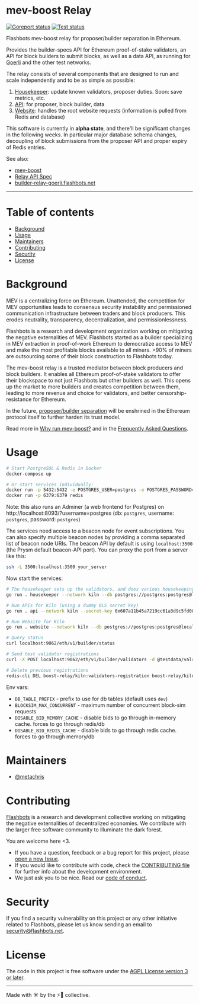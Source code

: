 # mev-boost Relay

[![Goreport status](https://goreportcard.com/badge/github.com/flashbots/mev-boost-relay)](https://goreportcard.com/report/github.com/flashbots/mev-boost-relay)
[![Test status](https://github.com/flashbots/mev-boost-relay/workflows/Checks/badge.svg)](https://github.com/flashbots/mev-boost-relay/actions?query=workflow%3A%22Checks%22)

Flashbots mev-boost relay for proposer/builder separation in Ethereum.

Provides the builder-specs API for Ethereum proof-of-stake validators, an API for block builders to submit blocks, as well as a data API, as running for [Goerli](https://builder-relay-goerli.flashbots.net/) and the other test networks.

The relay consists of several components that are designed to run and scale independently and to be as simple as possible:

1. [Housekeeper](https://github.com/flashbots/mev-boost-relay/tree/main/services/housekeeper): update known validators, proposer duties. Soon: save metrics, etc.
2. [API](https://github.com/flashbots/mev-boost-relay/tree/main/services/api): for proposer, block builder, data
3. [Website](https://github.com/flashbots/mev-boost-relay/tree/main/services/website): handles the root website requests (information is pulled from Redis and database)

This software is currently in **alpha state**, and there'll be significant changes in the following weeks. In particular major database schema changes, decoupling of block submissions from the proposer API and proper expiry of Redis entries.

See also:

* [mev-boost](https://github.com/flashbots/mev-boost/)
* [Relay API Spec](https://flashbots.notion.site/Relay-API-Spec-5fb0819366954962bc02e81cb33840f5)
* [builder-relay-goerli.flashbots.net](https://builder-relay-goerli.flashbots.net/)

---

# Table of contents

- [Background](#background)
- [Usage](#usage)
- [Maintainers](#maintainers)
- [Contributing](#contributing)
- [Security](#security)
- [License](#license)

# Background

MEV is a centralizing force on Ethereum. Unattended, the competition for MEV opportunities leads to consensus security instability and permissioned communication infrastructure between traders and block producers. This erodes neutrality, transparency, decentralization, and permissionlessness.

Flashbots is a research and development organization working on mitigating the negative externalities of MEV. Flashbots started as a builder specializing in MEV extraction in proof-of-work Ethereum to democratize access to MEV and make the most profitable blocks available to all miners. >90% of miners are outsourcing some of their block construction to Flashbots today.

The mev-boost relay is a trusted mediator between block producers and block builders. It enables all Ethereum proof-of-stake validators to offer their blockspace to not just Flashbots but other builders as well. This opens up the market to more builders and creates competition between them, leading to more revenue and choice for validators, and better censorship-resistance for Ethereum.

In the future, [proposer/builder separation](https://ethresear.ch/t/two-slot-proposer-builder-separation/10980) will be enshrined in the Ethereum protocol itself to further harden its trust model.

Read more in [Why run mev-boost?](https://writings.flashbots.net/writings/why-run-mevboost/) and in the [Frequently Asked Questions](https://github.com/flashbots/mev-boost/wiki/Frequently-Asked-Questions).

# Usage

```bash
# Start PostgreSQL & Redis in Docker
docker-compose up

# Or start services individually:
docker run -p 5432:5432 -e POSTGRES_USER=postgres -e POSTGRES_PASSWORD=postgres -e POSTGRES_DB=postgres postgres
docker run -p 6379:6379 redis
```

Note: this also runs an Adminer (a web frontend for Postgres) on http://localhost:8093/?username=postgres (db: `postgres`, username: `postgres`, password: `postgres`)

The services need access to a beacon node for event subscriptions. You can also specify multiple beacon nodes by providing a comma separated list of beacon node URIs. The beacon API by default is using `localhost:3500` (the Prysm default beacon-API port). You can proxy the port from a server like this:

```bash
ssh -L 3500:localhost:3500 your_server
```

Now start the services:

```bash
# The housekeeper sets up the validators, and does various housekeeping
go run . housekeeper --network kiln --db postgres://postgres:postgres@localhost:5432/postgres?sslmode=disable

# Run APIs for Kiln (using a dummy BLS secret key)
go run . api --network kiln --secret-key 0x607a11b45a7219cc61a3d9c5fd08c7eebd602a6a19a977f8d3771d5711a550f2 --db postgres://postgres:postgres@localhost:5432/postgres?sslmode=disable

# Run Website for Kiln
go run . website --network kiln --db postgres://postgres:postgres@localhost:5432/postgres?sslmode=disable

# Query status
curl localhost:9062/eth/v1/builder/status

# Send test validator registrations
curl -X POST localhost:9062/eth/v1/builder/validators -d @testdata/valreg2.json

# Delete previous registrations
redis-cli DEL boost-relay/kiln:validators-registration boost-relay/kiln:validators-registration-timestamp
```

Env vars:

* `DB_TABLE_PREFIX` - prefix to use for db tables (default uses `dev`)
* `BLOCKSIM_MAX_CONCURRENT` - maximum number of concurrent block-sim requests
* `DISABLE_BID_MEMORY_CACHE` - disable bids to go through in-memory cache. forces to go through redis/db
* `DISABLE_BID_REDIS_CACHE` - disable bids to go through redis cache. forces to go through memory/db

# Maintainers

- [@metachris](https://github.com/metachris)

# Contributing

[Flashbots](https://flashbots.net) is a research and development collective working on mitigating the negative externalities of decentralized economies. We contribute with the larger free software community to illuminate the dark forest.

You are welcome here <3.

- If you have a question, feedback or a bug report for this project, please [open a new Issue](https://github.com/flashbots/mev-boost/issues).
- If you would like to contribute with code, check the [CONTRIBUTING file](CONTRIBUTING.md) for further info about the development environment.
- We just ask you to be nice. Read our [code of conduct](CODE_OF_CONDUCT.md).

# Security

If you find a security vulnerability on this project or any other initiative related to Flashbots, please let us know sending an email to security@flashbots.net.

# License

The code in this project is free software under the [AGPL License version 3 or later](LICENSE).

---

Made with ☀️ by the ⚡🤖 collective.
